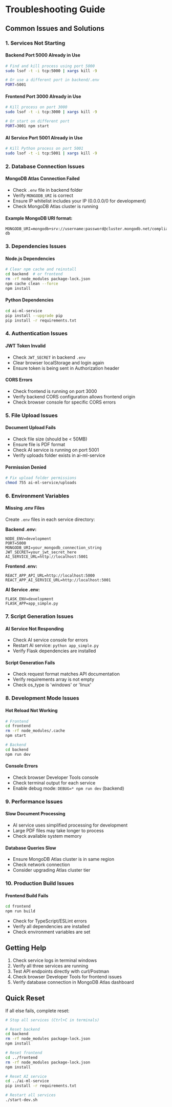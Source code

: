 # Troubleshooting Guide

## Common Issues and Solutions

### 1. Services Not Starting

#### Backend Port 5000 Already in Use
```bash
# Find and kill process using port 5000
sudo lsof -t -i tcp:5000 | xargs kill -9

# Or use a different port in backend/.env
PORT=5001
```

#### Frontend Port 3000 Already in Use
```bash
# Kill process on port 3000
sudo lsof -t -i tcp:3000 | xargs kill -9

# Or start on different port
PORT=3001 npm start
```

#### AI Service Port 5001 Already in Use
```bash
# Kill Python process on port 5001
sudo lsof -t -i tcp:5001 | xargs kill -9
```

### 2. Database Connection Issues

#### MongoDB Atlas Connection Failed
- Check `.env` file in backend folder
- Verify `MONGODB_URI` is correct
- Ensure IP whitelist includes your IP (0.0.0.0/0 for development)
- Check MongoDB Atlas cluster is running

#### Example MongoDB URI format:
```
MONGODB_URI=mongodb+srv://username:password@cluster.mongodb.net/compliance-db
```

### 3. Dependencies Issues

#### Node.js Dependencies
```bash
# Clear npm cache and reinstall
cd backend  # or frontend
rm -rf node_modules package-lock.json
npm cache clean --force
npm install
```

#### Python Dependencies
```bash
cd ai-ml-service
pip install --upgrade pip
pip install -r requirements.txt
```

### 4. Authentication Issues

#### JWT Token Invalid
- Check `JWT_SECRET` in backend `.env`
- Clear browser localStorage and login again
- Ensure token is being sent in Authorization header

#### CORS Errors
- Check frontend is running on port 3000
- Verify backend CORS configuration allows frontend origin
- Check browser console for specific CORS errors

### 5. File Upload Issues

#### Document Upload Fails
- Check file size (should be < 50MB)
- Ensure file is PDF format
- Check AI service is running on port 5001
- Verify uploads folder exists in ai-ml-service

#### Permission Denied
```bash
# Fix upload folder permissions
chmod 755 ai-ml-service/uploads
```

### 6. Environment Variables

#### Missing .env Files
Create `.env` files in each service directory:

**Backend .env:**
```env
NODE_ENV=development
PORT=5000
MONGODB_URI=your_mongodb_connection_string
JWT_SECRET=your_jwt_secret_here
AI_SERVICE_URL=http://localhost:5001
```

**Frontend .env:**
```env
REACT_APP_API_URL=http://localhost:5000
REACT_APP_AI_SERVICE_URL=http://localhost:5001
```

**AI Service .env:**
```env
FLASK_ENV=development
FLASK_APP=app_simple.py
```

### 7. Script Generation Issues

#### AI Service Not Responding
- Check AI service console for errors
- Restart AI service: `python app_simple.py`
- Verify Flask dependencies are installed

#### Script Generation Fails
- Check request format matches API documentation
- Verify requirements array is not empty
- Check os_type is 'windows' or 'linux'

### 8. Development Mode Issues

#### Hot Reload Not Working
```bash
# Frontend
cd frontend
rm -rf node_modules/.cache
npm start

# Backend 
cd backend
npm run dev
```

#### Console Errors
- Check browser Developer Tools console
- Check terminal output for each service
- Enable debug mode: `DEBUG=* npm run dev` (backend)

### 9. Performance Issues

#### Slow Document Processing
- AI service uses simplified processing for development
- Large PDF files may take longer to process
- Check available system memory

#### Database Queries Slow
- Ensure MongoDB Atlas cluster is in same region
- Check network connection
- Consider upgrading Atlas cluster tier

### 10. Production Build Issues

#### Frontend Build Fails
```bash
cd frontend
npm run build
```
- Check for TypeScript/ESLint errors
- Verify all dependencies are installed
- Check environment variables are set

## Getting Help

1. Check service logs in terminal windows
2. Verify all three services are running
3. Test API endpoints directly with curl/Postman
4. Check browser Developer Tools for frontend issues
5. Verify database connection in MongoDB Atlas dashboard

## Quick Reset

If all else fails, complete reset:
```bash
# Stop all services (Ctrl+C in terminals)

# Reset backend
cd backend
rm -rf node_modules package-lock.json
npm install

# Reset frontend  
cd ../frontend
rm -rf node_modules package-lock.json
npm install

# Reset AI service
cd ../ai-ml-service
pip install -r requirements.txt

# Restart all services
./start-dev.sh
```
